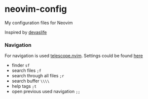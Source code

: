 # neovim-config
My configuration files for Neovim

Inspired by [devaslife](https://youtu.be/ajmK0ZNcM4Q)

### Navigation

For navigation is used [telescope.nvim](https://github.com/nvim-telescope/telescope.nvim). Settings could be found [here](https://github.com/pashaproton/neovim-config/blob/main/after/plugin/telescope.rc.lua)

- finder `sf`
- search files `;f`
- search through all files `;r`
- search buffer `\\\\`
- help tags `;t`
- open previous used navigation `;;`
